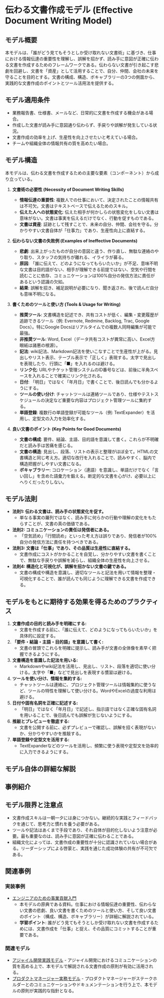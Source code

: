# 伝わる文書作成モデル (Effective Document Writing Model)

## モデル概要
本モデルは、「誰がどう見てもそうとしか受け取れない文書術」に基づき、仕事における情報伝達の重要性を理解し、誤解を招かず、読み手に意図が正確に伝わる文書を作成するためのフレームワークである。伝わらない文書が引き起こす悲劇を回避し、文書を「資産」として活用することで、自分、仲間、会社の未来を守ることを目的とする。文書の構成、構造、ボキャブラリーの3つの側面から、実践的な文書作成のポイントとツール活用法を提供する。

## モデル適用条件
- 業務報告書、仕様書、メールなど、日常的に文書を作成する機会がある場合。
- 作成した文書が読み手に意図通り伝わらず、手戻りや誤解が発生している状況。
- 文書作成の効率を上げ、生産性を向上させたいと考えている場合。
- チームや組織全体の情報共有の質を高めたい場合。

## モデル構造
本モデルは、伝わる文書を作成するための主要な要素（コンポーネント）から成り立っている。

1.  **文書術の必要性 (Necessity of Document Writing Skills)**
    -   **情報伝達の重要性**: 複数人での仕事において、決定されたことの情報共有は不可欠。文書はテキストベースで伝えるためのスキル。
    -   **伝えた人への状態変化**: 伝えた相手が何かしらの状態変化をしない文書は意味がない。文書は事実を伝えるだけでなく、行動を促すものである。
    -   **文書は資産**: 証跡として残すことで、未来の自分、仲間、会社を守る。分かりやすい文書自体が「仕事力」であり、生産性向上に直結する。

2.  **伝わらない文書の失敗例 (Examples of Ineffective Documents)**
    -   **悲劇**: 出来上がったものが自分の意図と違う、作り直し、無駄な連絡のやり取り、スタッフの気持ちが離れる、イライラが募る。
    -   **原因**: 「誰に伝えて、どのようになってもらいたいか」が不足、意味不明な文書は目的語がない、相手が理解できる前提ではない、空気や行間を読むことに依存、コミュニケーションは100%自分の発信方法に責任があるという認識の欠如。
    -   **結果**: 誤解を招き、補足説明が必要になり、聞き返され、後で読んだ自分も意味不明になる。

3.  **書くためのツールと使い方 (Tools & Usage for Writing)**
    -   **推奨ツール**: 文書構造を記述でき、共有コストが低く、編集・変更履歴が追跡できるツール（例: Evernote, Redmine, Backlog, Trac, Google Docs）。特にGoogle Docsはリアルタイムでの複数人同時編集が可能で最強。
    -   **非推奨ツール**: Word, Excel（データ共有コストが異常に高い、Excel方眼紙は諸悪の根源）。
    -   **記法**: wiki記法、Markdown記法を使いこなすことで生産性が上がる。見出しやリスト表示、テーブル表示で「正しく」表現する。太字で見出しを表現したり、行頭に「■」を入れるのは避ける。
    -   **リンク化**: URLやチケット管理システムのID番号などは、前後に半角スペースを入れることで確実にリンク化される。
    -   **日付**: 「明日」ではなく「年月日」で書くことで、後日読んでも分かるようにする。
    -   **ツールの使い分け**: チャットツールは連絡ツールであり、仕様やテストスケジュールの決定など重要な内容はプロジェクト管理ツールに集約する。
    -   **単語登録**: 複数行の単語登録が可能なツール（例: TextExpander）を活用し、定型文の入力を効率化する。

4.  **良い文書のポイント (Key Points for Good Documents)**
    -   **文書の構成**: 要件、結論、主語、目的語を意識して書く。これらが不明確だと読み手は苦痛を感じる。
    -   **文書の構造**: 見出し、段落、リストの表示と整理がほぼ全て。HTMLの文書構造と同じ考え方。適切な改行を入れることで、読みやすく、脳内で構造把握がしやすい文書になる。
    -   **ボキャブラリー**: コロケーション（連語）を意識し、単語だけでなく「言い回し」を含めた語彙力を鍛える。断定的な文書を心がけ、必要以上にへりくだったりしない。

## モデル法則
- **法則1: 伝わる文書は、読み手の状態変化を促す。**
  -   単なる事実の羅列ではなく、読み手に何らかの行動や理解の変化をもたらすことが、文書の真の価値である。
- **法則2: コミュニケーションの責任は発信者にある。**
  -   「空気読め」「行間読め」といった考え方は誤りであり、発信者が100%自分の発信方法に責任を持つべきである。
- **法則3: 文書は「仕事」であり、その品質は生産性に直結する。**
  -   文書作成にコストがかかることを自覚し、分かりやすい文書を書くことで、無駄な手戻りや誤解を減らし、組織全体の生産性を向上させる。
- **法則4: 構造化と可視化が、誤解を招かない文書の鍵である。**
  -   文書の構成や構造を意識し、適切なツールと記法を用いて情報を整理・可視化することで、誰が読んでも同じように理解できる文書を作成できる。

## モデルをもとに期待する効果を得るためのプラクティス
1.  **文書作成の目的と読み手を明確にする:**
    -   文書を作成する前に、「誰に伝えて、どのようになってもらいたいか」を具体的に設定する。
2.  **「要件・結論・主語・目的語」を意識して書く:**
    -   文書の冒頭でこれらを明確に提示し、読み手が文書の全体像を素早く把握できるようにする。
3.  **文書構造を意識した記法を用いる:**
    -   Markdownやwiki記法を活用し、見出し、リスト、段落を適切に使い分ける。太字や「■」などで見出しを表現する慣習は避ける。
4.  **ツールを使い分け、情報を集約する:**
    -   チャットツールは連絡に、プロジェクト管理ツールは情報集約に使うなど、ツールの特性を理解して使い分ける。WordやExcelの過度な利用は避ける。
5.  **日付や固有名詞を正確に記述する:**
    -   「明日」ではなく「年月日」で記述し、指示語ではなく正確な固有名詞を用いることで、後日読んでも誤解が生じないようにする。
6.  **推敲とプレビューを徹底する:**
    -   文書を公開する前に、必ずプレビューで確認し、誤解を招く表現がないか、分かりやすいかを推敲する。
7.  **単語登録や定型文を活用する:**
    -   TextExpanderなどのツールを活用し、頻繁に使う表現や定型文を効率的に入力できるようにする。

## モデル自体の詳細な解説

## 事例紹介

## モデル限界と注意点
- 文書作成スキルは一朝一夕には身につかない。継続的な実践とフィードバックを通じて、思考力と慣れを養う必要がある。
- ツールや記法はあくまで手段であり、それ自体が目的化しないよう注意が必要。最も重要なのは、読み手に意図が正確に伝わることである。
- 組織文化によっては、文書作成の重要性が十分に認識されていない場合がある。リーダーシップによる啓蒙と、実践を通じた成功体験の共有が不可欠である。

## 関連事例

### 実装事例
- [エンジニアのための事業貢献入門](https://speakerdeck.com/dskst/a-business-introduction-for-engineers)
  -   本モデルの原典である資料。仕事における情報伝達の重要性、伝わらない文書の悲劇、良い文書を書くためのツールと使い方、そして良い文書のポイント（構成、構造、ボキャブラリー）が詳細に解説されている。
  -   **学習ポイント**: 誰がどう見てもそうとしか受け取れない文書を作成するためには、文書作成を「仕事」と捉え、その品質にコミットすることが重要である。

### 関連モデル
- [アジャイル開発実践モデル](../EngingeeringManager/アジャイル開発実践モデル.md) - アジャイル開発におけるコミュニケーションの質を高める上で、本モデルで解説される文書作成の原則が有効に活用される。
- [プロダクトマネージャー実務モデル](../ProductManager/プロダクトマネージャー実務モデル.md) - プロダクトマネージャーがステークホルダーとのコミュニケーションやドキュメンテーションを行う上で、本モデルの原則が実践的な指針となる。

